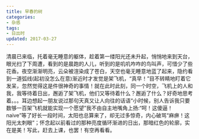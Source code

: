 ```yaml
---
title: 早春的树
categories:
- 杂感
tags:
- 日出时
updated: 2017-03-27
---
```


​	清晨已来临，托着毫无睡意的躯体，趁着第一缕阳光还未升起，悄悄地来到天台，眼光扫了下周遭，看到的是晨跑的人儿，听到的是叽叽咋咋的鸟叫声，可惜少了些花香。夜空渐渐明亮，云朵被渲染成了苍白，天空也毫无睡意地蓝了起来，隐约看到一道弧线(起初没怎么在意)渐近时才发觉是架飞机，“真早！”目不转睛地盯着它发呆，忽然觉得这是件很神奇的事情！就在此时此刻，同一个时空，飞机上的人和我，我等待着日出，邂逅了架飞机，他们又等待着什么？邂逅了什么？好奇地思考着。。。耳边想起一朋友说过那句天真又让人向往的话语“小时候，别人告诉我只要数够一百架飞机就能实现一个愿望”我不由自主地嘴角上扬:“呵！这傻逼！naive”等了好长一段时间，太阳也总算来了，却无过多惊奇，内心破骂“麻痹！这阳光太刺眼”；怀念起以前看过的那种亮度循环渐进的日出，那暗红色的轮廓，实在是美！写此，赶去上课，也罢！有空再看看。